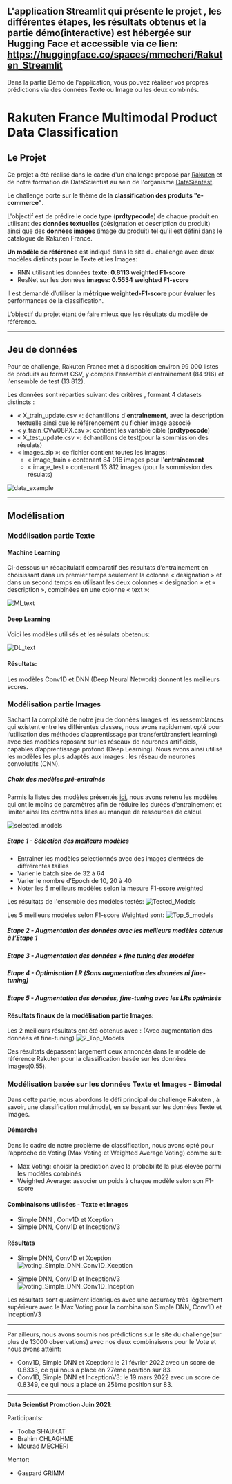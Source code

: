 
## L'application Streamlit  qui présente le projet , les différentes étapes, les résultats obtenus et la partie démo(interactive) est hébergée sur Hugging Face et accessible via ce lien: https://huggingface.co/spaces/mmecheri/Rakuten_Streamlit

Dans la partie Démo de l'application, vous pouvez réaliser vos propres prédictions via des données Texte ou Image ou les deux combinés.

# Rakuten France Multimodal Product Data Classification

## Le Projet 
Ce projet a été réalisé dans le cadre d'un challenge proposé par [Rakuten](https://challengedata.ens.fr/participants/challenges/35/) et de notre formation de DataScientist au sein de l'organisme [DataSientest](https://datascientest.com/).              

Le challenge porte sur le thème de la **classification des produits "e-commerce"**.

L'objectif est de prédire le code type (**prdtypecode**) de chaque produit en utilisant des **données textuelles** (désignation et description du produit) ainsi que des **données images** (image du produit) tel qu'il est défini dans le catalogue de Rakuten France.                  

**Un modèle de référence** est indiqué dans le site du challenge 
avec deux modèles distincts pour le Texte et les Images:
-	RNN utilisant les données **texte: 0.8113 weighted F1-score**
-	ResNet sur les données  **images: 0.5534 weighted F1-score**

Il est demandé d’utiliser la **métrique weighted-F1-score** pour **évaluer** les performances de la classification. 


L’objectif du projet étant de faire mieux que les résultats du modèle de référence.

----------

## Jeu de données
Pour ce challenge, Rakuten France met à disposition environ 99 000 listes de produits au format CSV, y compris l'ensemble d'entraînement (84 916) et l'ensemble de test (13 812).</br>
		
Les données sont réparties suivant des critères , formant 4 datasets distincts :	

- « X_train_update.csv »:  échantillons d'**entraînement**, avec la description textuelle ainsi que le référencement du fichier image associé
- « y_train_CVw08PX.csv »: contient les variable cible (**prdtypecode**)
- « X_test_update.csv »:  échantillons de test(pour la sommission des résulats)
- « images.zip »: ce fichier contient toutes les images:
	- « image_train » contenant 84 916 images pour l'**entraînement**
	- « image_test » contenant 13 812 images (pour la sommission des résulats)
	

![data_example](https://user-images.githubusercontent.com/88212289/201309347-d5b5fa22-ca89-4653-9525-38db5fd903cb.png)


----------

## Modélisation

### Modélisation partie Texte
#### Machine Learning
Ci-dessous un récapitulatif comparatif des résultats d’entrainement en choisissant dans un premier temps seulement la colonne « designation » et dans un second temps en utilisant les deux colonnes « designation » et « description », combinées en une colonne « text »:

![Ml_text](https://user-images.githubusercontent.com/88212289/201136744-3cf17787-f827-4b5e-b116-a4b09e4614f3.png)
#### Deep Learning
Voici les modèles utilisés et les résulats obetenus:

![DL_text](https://user-images.githubusercontent.com/88212289/201137059-3586e8f2-c90d-4e4d-a125-b62241fbca8b.png)
#### Résultats:
Les modèles Conv1D et DNN (Deep Neural Network) donnent les meilleurs scores.

### Modélisation partie Images
Sachant la complixité de notre jeu de données Images et les ressemblances qui existent entre les différentes classes, nous avons rapidement opté pour l’utilisation des méthodes d’apprentissage par transfert(transfert learning) avec des modèles reposant sur les réseaux de neurones artificiels, capables d’apprentissage profond (Deep Learning). Nous avons ainsi utilisé les modèles les plus adaptés aux images : les réseau de neurones convolutifs (CNN).

##### Choix des modèles pré-entrainés
Parmis la listes des modèles présentés [ici](https://keras.io/api/applications/),
nous avons retenu les modèles qui ont le moins de paramètres afin de réduire les durées d’entrainement et limiter ainsi les contraintes liées au manque de ressources de calcul.

![selected_models](https://user-images.githubusercontent.com/88212289/201138152-db60d1d2-0c5e-4416-a526-2455cf73b09d.png)
##### Etape 1 - Sélection des meilleurs modèles
- Entrainer les modèles selectionnés avec des images d’entrées de diffrérentes tailles
- Varier le batch size  de 32 à 64</br>
- Varier le nombre d’Epoch de 10, 20 à 40</br>
- Noter les 5 meilleurs modèles selon la mesure F1-score weighted

Les résultats de l'ensemble des modèles testés:
![Tested_Models](https://user-images.githubusercontent.com/88212289/201144494-fdbbba04-bceb-42a3-b15c-0c6e3f0d425b.png)

Les 5 meilleurs modèles selon F1-score Weighted sont: 
![Top_5_models](https://user-images.githubusercontent.com/88212289/201144809-d0c4b7bd-73c0-4fe1-a9ac-754c16da6518.png)


##### Etape 2 - Augmentation des données avec les meilleurs modèles obtenus à l’Etape 1
##### Etape 3 - Augmentation des données + fine tuning des modèles
##### Etape 4 - Optimisation LR (Sans augmentation des données ni fine-tuning)
##### Etape 5 - Augmentation des données, fine-tuning avec les LRs optimisés

#### Résultats finaux de la modélisation partie Images:
Les 2 meilleurs résultats ont été obtenus avec :
(Avec augmentation des données et fine-tuning)
![2_Top_Models](https://user-images.githubusercontent.com/88212289/201305727-d3a278b9-884d-4654-81cc-985a188cbda8.png)


Ces résultats dépassent largement ceux annoncés dans le modèle de référence Rakuten pour la classification basée sur les données Images(0.55).

###  Modélisation basée sur les données Texte et Images - Bimodal
Dans cette partie, nous abordons le défi principal du challenge Rakuten , à savoir, une classification multimodal, en se basant sur les données Texte et Images.

#### Démarche
Dans le cadre de notre problème de classification, nous avons opté pour l’approche de Voting (Max Voting et Weighted Average Voting) comme suit:

- Max Voting: choisir la prédiction avec la probabilité la plus élevée parmi les modèles combinés
- Weighted Average: associer un poids à chaque modèle selon son F1-score

#### Combinaisons utilisées - Texte et Images
- Simple DNN , Conv1D et Xception
- Simple DNN, Conv1D et InceptionV3

#### Résultats
- Simple DNN, Conv1D et Xception
 ![voting_Simple_DNN_Conv1D_Xception](https://user-images.githubusercontent.com/88212289/201141605-e4898203-3f30-434a-b2e7-8c97f87f7a6e.png)

-  Simple DNN, Conv1D et InceptionV3
![voting_Simple_DNN_Conv1D_Inception](https://user-images.githubusercontent.com/88212289/201141940-796c7003-9a3b-41ec-8471-d2a3babc80a6.png)

Les résultats sont quasiment identiques avec une accuracy très légèrement supérieure avec le Max Voting pour la combinaison Simple DNN, Conv1D et InceptionV3

----------
Par ailleurs, nous avons soumis nos prédictions sur le site du challenge(sur plus de 13000 observations) avec nos deux combinaisons pour le Vote et nous avons atteint:

- Conv1D, Simple DNN et Xception: le 21 février 2022 avec un score de 0.8333, ce qui nous a placé en 27ème position sur 83.
- Conv1D, Simple DNN et InceptionV3: le 19 mars 2022 avec un score de 0.8349, ce qui nous a placé en 25ème position sur 83.

----------
**Data Scientist Promotion Juin 2021**:

Participants:
- Tooba SHAUKAT
- Brahim CHLAGHME
- Mourad MECHERI

Mentor: 
- Gaspard GRIMM

